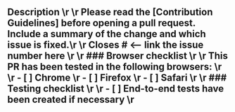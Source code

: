 ## Description \r \r Please read the [Contribution Guidelines] before opening a pull request. Include a summary of the change and which issue is fixed.\r \r Closes # <-- link the issue number here \r \r ### Browser checklist \r \r This PR has been tested in the following browsers: \r \r - [ ] Chrome \r - [ ] Firefox \r - [ ] Safari \r \r ### Testing checklist \r \r - [ ] End-to-end tests have been created if necessary \r 